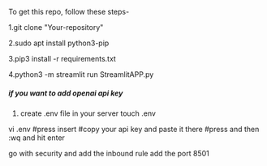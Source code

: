 To get this repo, follow these steps-

1.git clone "Your-repository"

2.sudo apt install python3-pip

3.pip3 install -r requirements.txt

4.python3 -m streamlit run StreamlitAPP.py

##### if you want to add openai api key

1. create .env file in your server
touch .env

vi .env
#press insert
#copy your api key and paste it there
#press and then :wq and hit enter

go with security and add the inbound rule
add the port 8501
